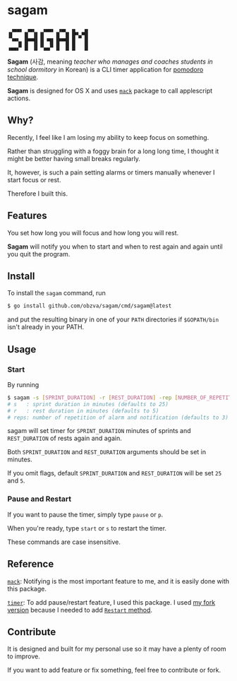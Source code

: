 # sagam

```
 ▗▄▄▖ ▗▄▖  ▗▄▄▖ ▗▄▖ ▗▖  ▗▖
▐▌   ▐▌ ▐▌▐▌   ▐▌ ▐▌▐▛▚▞▜▌
 ▝▀▚▖▐▛▀▜▌▐▌▝▜▌▐▛▀▜▌▐▌  ▐▌
▗▄▄▞▘▐▌ ▐▌▝▚▄▞▘▐▌ ▐▌▐▌  ▐▌
```

**Sagam** (사감, meaning _teacher who manages and coaches students in school dormitory_ in Korean) is a CLI timer application for [pomodoro technique](https://en.wikipedia.org/wiki/Pomodoro_Technique).

**Sagam** is designed for OS X and uses [`mack`](https://github.com/andybrewer/mack) package to call applescript actions.

## Why?

Recently, I feel like I am losing my ability to keep focus on something.

Rather than struggling with a foggy brain for a long long time, I thought it might be better having small breaks regularly.

It, however, is such a pain setting alarms or timers manually whenever I start focus or rest.

Therefore I built this.

## Features

You set how long you will focus and how long you will rest.

**Sagam** will notify you when to start and when to rest again and again until you quit the program.

## Install

To install the `sagam` command, run

```bash
$ go install github.com/obzva/sagam/cmd/sagam@latest
```

and put the resulting binary in one of your `PATH` directories if `$GOPATH/bin` isn't already in your PATH.

## Usage

### Start

By running

```bash
$ sagam -s [SPRINT_DURATION] -r [REST_DURATION] -rep [NUMBER_OF_REPETITION_OF_ALARM]
# s   : sprint duration in minutes (defaults to 25)
# r   : rest duration in minutes (defaults to 5)
# reps: number of repetition of alarm and notification (defaults to 3)
```

sagam will set timer for `SPRINT_DURATION` minutes of sprints and `REST_DURATION` of rests again and again.

Both `SPRINT_DURATION` and `REST_DURATION` arguments should be set in minutes.

If you omit flags, default `SPRINT_DURATION` and `REST_DURATION` will be set `25` and `5`.

### Pause and Restart

If you want to pause the timer, simply type `pause` or `p`.

When you're ready, type `start` or `s` to restart the timer.

These commands are case insensitive.

## Reference

[`mack`](https://github.com/andybrewer/mack): Notifying is the most important feature to me, and it is easily done with this package.

[`timer`](https://github.com/ivahaev/timer): To add pause/restart feature, I used this package. I used [my fork version](https://github.com/obzva/timer) because I needed to add [`Restart` method](https://pkg.go.dev/github.com/obzva/timer#Timer.Restart).

## Contribute

It is designed and built for my personal use so it may have a plenty of room to improve.

If you want to add feature or fix something, feel free to contribute or fork.
